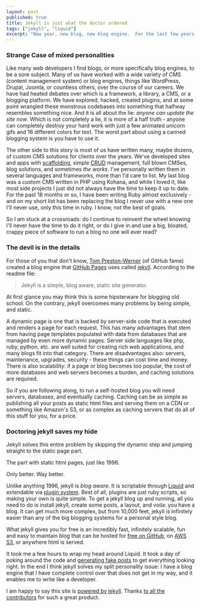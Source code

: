 ```yaml
---
layout: post
published: true
title: Jekyll is just what the doctor ordered
tags: ["jekyll", "liquid"]
excerpt: "New year, new blog, new blog engine.  For the last few years, my blog has successfully sat stagnant with 2 posts in it.  Despite my total lack of attention to this site, it still managed to garner a few dozen readers a day, mainly from stackoverflow and some Russian blog. For several months I have been eyeing jekyll, the blog engine from Tom Preston-Werner of GitHub fame."
---
```


### Strange Case of mixed personalities

Like many web developers I find blogs, or more specifically blog engines, to be a sore subject.  Many of us have worked with a wide variety of CMS (content management system) or blog engines, things like WordPress, Drupal, Joomla, or countless others, over the course of our careers.  We have had heated debates over which is a framework, a library, a CMS, or a blogging platform.  We have explored, hacked, created plugins, and at some point wrangled these monstrous codebases into something that halfway resembles something nice.  And it is all about the lie: _anyone can update the site now_.  Which is not completely a lie, it is more of a half truth - anyone can completely destroy your hard work with just a few animated unicorn gifs and 16 different colors for text.  The worst part about using a canned blogging system is you have to use it.

The other side to this story is most of us have written many, maybe dozens, of custom CMS solutions for clients over the years.  We've developed sites and apps with [scaffolding](http://en.wikipedia.org/wiki/Scaffold_%28programming%29), simple [CRUD](http://en.wikipedia.org/wiki/CRUD) management, full blown CMSes, blog solutions, and sometimes *the works*.  I've personally written them in several languages and frameworks, more than I'd care to list.  My last blog was a custom CMS written in PHP using Kohana, and while I loved it, like most side projects I just did not always have the time to keep it up to date.  For the past 18 months or so, I have been writing Ruby almost exclusively - and on my short list has been replacing the blog I never use with a new one I'll never use, only this time in ruby.  I know, not the best of goals.

So I am stuck at a crossroads: do I continue to reinvent the wheel knowing I'll never have the time to do it right, or do I give in and use a big, bloated, crappy piece of software to run a blog no one will ever read?

### The devil is in the details

For those of you that don't know, [Tom Preston-Werner](http://tom.preston-werner.com/) (of GitHub fame) created a blog engine that [GitHub Pages](http://pages.github.com/) uses called [jekyll](https://github.com/mojombo/jekyll). According to the readme file:

> Jekyll is a simple, blog aware, static site generator.

At first glance you may think this is some hipsterware for blogging old school.  On the contrary, jekyll overcomes many problems by being simple, and static.

A dynamic page is one that is backed by server-side code that is executed and renders a page for each request.  This has many advantages that stem from having page templates populated with data from databases that are managed by even more dynamic pages.  Server side languages like php, ruby, python, etc. are well suited for creating rich web applications, and many blogs fit into that category.  There are disadvantages also: servers, maintenance, upgrades, security - these things can cost time and money.  There is also scalability: if a page or blog becomes too popular, the cost of more databases and web servers becomes a burden, and caching solutions are required.  

So if you are following along, to run a self-hosted blog you will need servers, databases, and eventually caching.  Caching can be as simple as publishing all your posts as static html files and serving them on a CDN or something like Amazon's S3, or as complex as caching servers that do all of this stuff for you, for a price.  

### Doctoring jekyll saves my hide

Jekyll solves this entire problem by skipping the dynamic step and jumping straight to the static page part.  

The part with static html pages, just like 1996.  

Only better.  Way better.

Unlike anything 1996, jekyll is _blog aware_.  It is scriptable through [Liquid](http://liquidmarkup.org/) and extendable via [plugin system](https://github.com/mojombo/jekyll/wiki/Plugins). Best of all, plugins are just ruby scripts, so making your own is quite simple.  To get a jekyll blog up and running, all you need to do is install jekyll, create some posts, a layout, and voila: you have a blog.  It can get much more complex, but from 10,000 feet, jekyll is infinitely easier than any of the big blogging systems for a personal style blog.

What jekyll gives you for free is an incredibly fast, infinitely scalable, fun and easy to maintain blog that can be hosted for [free on GitHub](http://pages.github.com/), on [AWS S3](http://aws.typepad.com/aws/2011/02/host-your-static-website-on-amazon-s3.html), or anywhere html is served.

It took me a few hours to wrap my head around Liquid.  It took a day of poking around the code and [generating fake posts](https://gist.github.com/4666195) to get everything looking right. In the end I think jekyll solves my split personality issue: I have a blog engine that I have complete control over that does not get in my way, and it enables me to write like a developer.

I am happy to say this site is [powered by jekyll](https://github.com/mojombo/jekyll/wiki/Sites).  Thanks [to all the contributors](https://github.com/mojombo/jekyll/graphs/contributors) for such a great product.